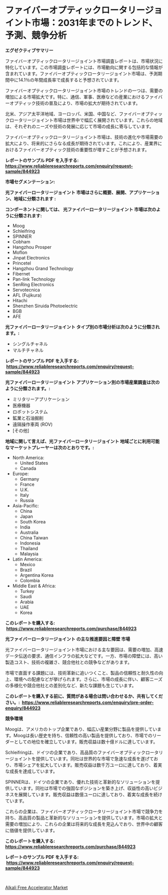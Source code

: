 <p><h1>ファイバーオプティックロータリージョイント市場：2031年までのトレンド、予測、競争分析</h1></p><p><strong>エグゼクティブサマリー</strong></p>
<p><p>ファイバーオプティックロータリージョイント市場調査レポートは、市場状況に特化しています。この市場調査レポートには、市場動向に関する包括的な情報が含まれています。ファイバーオプティックロータリージョイント市場は、予測期間中に14.1％の年間成長率で成長すると予想されています。</p><p>ファイバーオプティックロータリージョイント市場のトレンドの一つは、需要の増加による市場拡大です。特に、通信、軍事、医療などの産業におけるファイバーオプティック技術の普及により、市場の拡大が期待されています。</p><p>北米、アジア太平洋地域、ヨーロッパ、米国、中国など、ファイバーオプティックロータリージョイント市場は世界中で幅広く展開されています。これらの地域は、それぞれのニーズや技術の発展に応じて市場の成長に寄与しています。</p><p>ファイバーオプティックロータリージョイント市場は、技術の進化や市場需要の拡大により、将来的にさらなる成長が期待されています。これにより、産業界におけるファイバーオプティック技術の重要性が増すことが予想されます。</p></p>
<p><strong>レポートのサンプル PDF を入手する: <a href="https://www.reliableresearchreports.com/enquiry/request-sample/844923">https://www.reliableresearchreports.com/enquiry/request-sample/844923</a></strong></p>
<p><strong>市場セグメンテーション:</strong></p>
<p><strong> 光ファイバーロータリージョイント 市場はさらに概要、展開、アプリケーション、地域に分類されます :</strong></p>
<p><strong>コンポーネントに関しては、 光ファイバーロータリージョイント 市場は次のように分類されます: &nbsp;</strong></p>
<p><ul><li>Moog</li><li>Schleifring</li><li>SPINNER</li><li>Cobham</li><li>Hangzhou Prosper</li><li>Moflon</li><li>Jinpat Electronics</li><li>Princetel</li><li>Hangzhou Grand Technology</li><li>Fibernet</li><li>Pan-link Technology</li><li>SenRing Electronics</li><li>Servotecnica</li><li>AFL (Fujikura)</li><li>Hitachi</li><li>Shenzhen Siruida Photoelectric</li><li>BGB</li><li>AFE</li></ul></p>
<p><strong> 光ファイバーロータリージョイント タイプ別の市場分析は次のように分類されます。:</strong></p>
<p><ul><li>シングルチャネル</li><li>マルチチャネル</li></ul></p>
<p><strong>レポートのサンプル PDF を入手する: &nbsp;<a href="https://www.reliableresearchreports.com/enquiry/request-sample/844923">https://www.reliableresearchreports.com/enquiry/request-sample/844923</a></strong></p>
<p><strong> 光ファイバーロータリージョイント アプリケーション別の市場産業調査は次のように分類されます。:</strong></p>
<p><ul><li>ミリタリーアプリケーション</li><li>医療機器</li><li>ロボットシステム</li><li>鉱業と石油掘削</li><li>遠隔操作車両 (ROV)</li><li>[その他]</li></ul></p>
<p><strong>地域に関して言えば、光ファイバーロータリージョイント 地域ごとに利用可能なマーケットプレーヤーは次のとおりです。:</strong></p>
<p><ul>
    <li>
        North America:
        <ul>
            <li>United States</li>
            <li>Canada</li>
        </ul>
    </li>
    <li>
        Europe:
        <ul>
            <li>Germany</li>
            <li>France</li>
            <li>U.K.</li>
            <li>Italy</li>
            <li>Russia</li>
        </ul>
    </li>
    <li>
        Asia-Pacific:
        <ul>
            <li>China</li>
            <li>Japan</li>
            <li>South Korea</li>
            <li>India</li>
            <li>Australia</li>
            <li>China Taiwan</li>
            <li>Indonesia</li>
            <li>Thailand</li>
            <li>Malaysia</li>
        </ul>
    </li>
    <li>
        Latin America:
        <ul>
            <li>Mexico</li>
            <li>Brazil</li>
            <li>Argentina Korea</li>
            <li>Colombia</li>
        </ul>
    </li>
    <li>
        Middle East & Africa:
        <ul>
            <li>Turkey</li>
            <li>Saudi</li>
            <li>Arabia</li>
            <li>UAE</li>
            <li>Korea</li>
        </ul>
    </li>
    </ul></p>
<p><strong>このレポートを購入する: &nbsp;<a href="https://www.reliableresearchreports.com/purchase/844923">https://www.reliableresearchreports.com/purchase/844923</a></strong></p>
<p><strong>光ファイバーロータリージョイント の主な推進要因と障壁 市場</strong></p>
<p><p>光ファイバーロータリージョイント市場における主な要因は、需要の増加、高速データ伝送の要求、通信インフラの拡大などです。一方、市場の障壁には、高い製造コスト、技術の複雑さ、競合他社との競争などがあります。</p><p>市場で直面する課題には、技術革新に追いつくこと、製品の信頼性と耐久性の向上、環境への配慮などが挙げられます。さらに、市場の成長に伴い、顧客ニーズの多様化や競合他社との差別化など、新たな課題も生じています。</p></p>
<p><strong>このレポートを購入する前に、質問がある場合は問い合わせるか、共有してください。:&nbsp; <a href="https://www.reliableresearchreports.com/enquiry/pre-order-enquiry/844923">https://www.reliableresearchreports.com/enquiry/pre-order-enquiry/844923</a></strong></p>
<p><strong>競争環境</strong></p>
<p><p>Moogは、アメリカのトップ企業であり、幅広い産業分野に製品を提供しています。Moogは長い歴史を持ち、信頼性の高い製品を提供しており、市場でのリーダーとしての地位を確立しています。販売収益は数十億ドルに達しています。</p><p>Schleifringは、ドイツの企業であり、高品質のファイバーオプティックロータリージョイントを提供しています。同社は世界的な市場で急速な成長を遂げており、市場シェアを拡大しています。販売収益は数千万ユーロに達しており、着実な成長を達成しています。</p><p>SPINNERは、ドイツの企業であり、優れた技術と革新的なソリューションを提供しています。同社は市場での強固なポジションを築き上げ、収益性の高いビジネスを展開しています。販売収益は数億ユーロに達しており、着実な成長を続けています。</p><p>これらの企業は、ファイバーオプティックロータリージョイント市場で競争力を持ち、高品質の製品と革新的なソリューションを提供しています。市場の拡大と需要の増加により、これらの企業は将来的な成長を見込んでおり、世界中の顧客に価値を提供しています。</p></p>
<p><strong>このレポートを購入する: &nbsp; <a href="https://www.reliableresearchreports.com/purchase/844923">https://www.reliableresearchreports.com/purchase/844923</a></strong></p>
<p><strong>レポートのサンプル PDF を入手する: &nbsp;<a href="https://www.reliableresearchreports.com/enquiry/request-sample/844923">https://www.reliableresearchreports.com/enquiry/request-sample/844923</a></strong><strong></strong></p>
<p>&nbsp;</p>
<p><p><a href="https://artistic-helicopter-ca9.notion.site/Alkali-Free-Accelerator-Market-Research-Report-The-Key-To-Successful-Business-Strategy-Forecasted-f-8011e5604a7a46088dc4ca43a4cae135">Alkali Free Accelerator Market</a></p></p>